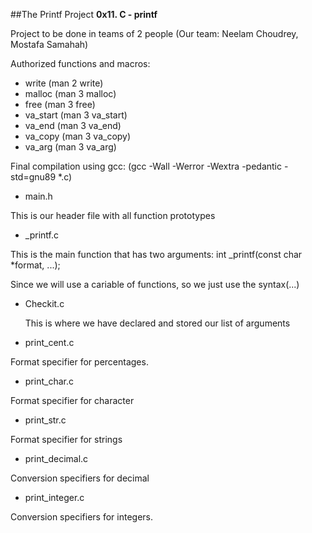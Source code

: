 ##The Printf Project
**0x11. C - printf**

Project to be done in teams of 2 people (Our team: Neelam Choudrey, Mostafa Samahah)

Authorized functions and macros:
- write (man 2 write)
- malloc (man 3 malloc)
- free (man 3 free)
- va_start (man 3 va_start)
- va_end (man 3 va_end)
- va_copy (man 3 va_copy)
- va_arg (man 3 va_arg)

Final compilation using gcc: (gcc -Wall -Werror -Wextra -pedantic -std=gnu89 *.c)

* main.h

This is our header file with all function prototypes

* _printf.c 

This is the main function that has two arguments: int _printf(const char *format, ...);

Since we will use a cariable of functions, so we just use the syntax(...)

* Checkit.c

  This is where we have declared and stored our list of arguments

* print_cent.c

Format specifier for percentages.

* print_char.c

Format specifier for character

* print_str.c

Format specifier for strings

* print_decimal.c

Conversion specifiers for decimal

* print_integer.c

Conversion specifiers for integers.

